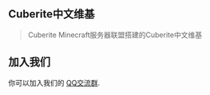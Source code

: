 ## Cuberite中文维基

> Cuberite Minecraft服务器联盟搭建的Cuberite中文维基

## 加入我们

你可以加入我们的 [QQ交流群](http://qm.qq.com/cgi-bin/qm/qr?_wv=1027&k=z_4u8ARLTez262oxwIbo7zJDFHoXoYyz&authKey=AQDigCu1rtpgFgU%2FlHImM0%2FR%2BitBfwLZJqGdxnEgrWBppF8VGvTg%2BJf6bI3IsVuW&noverify=0&group_code=377054267).
